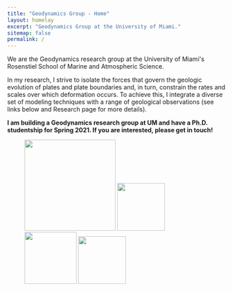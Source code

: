 ```yaml
---
title: "Geodynamics Group - Home"
layout: homelay
excerpt: "Geodynamics Group at the University of Miami."
sitemap: false
permalink: /
---
```


We are the Geodynamics research group at the University of Miami's Rosenstiel School of Marine and Atmospheric Science.

In my research, I strive to isolate the forces that govern the geologic evolution of plates and plate boundaries and, in turn, constrain the rates and scales over which deformation occurs. To achieve this, I integrate a diverse set of modeling techniques with a range of geological observations (see links below and Research page for more details).

**I am building a Geodynamics research group at UM and have a Ph.D. studentship for Spring 2021. If you are interested, please get in touch!**

<figure class="fourth">
  <img src="{{ site.url }}{{ site.baseurl }}/images/logopic/Logo_Leiden.jpg" style="width: 210px">
  <img src="{{ site.url }}{{ site.baseurl }}/images/logopic/Logo_Nanofront.jpg" style="width: 110px">
  <img src="{{ site.url }}{{ site.baseurl }}/images/logopic/Logo_NWO.jpg" style="width: 120px">
  <img src="{{ site.url }}{{ site.baseurl }}/images/logopic/Logo_ERC.jpg" style="width: 110px">
</figure>
